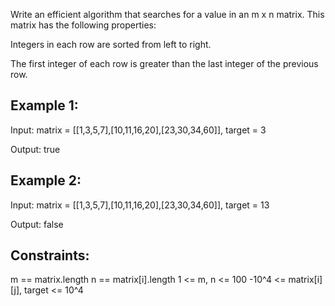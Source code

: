 Write an efficient algorithm that searches for a value in an m x n matrix. This matrix has the following properties:

Integers in each row are sorted from left to right.

The first integer of each row is greater than the last integer of the previous row.


## Example 1:


Input: matrix = [[1,3,5,7],[10,11,16,20],[23,30,34,60]], target = 3

Output: true

## Example 2:

Input: matrix = [[1,3,5,7],[10,11,16,20],[23,30,34,60]], target = 13

Output: false


## Constraints:

m == matrix.length
n == matrix[i].length
1 <= m, n <= 100
-10^4 <= matrix[i][j], target <= 10^4